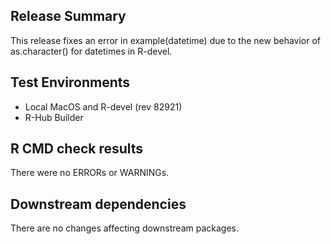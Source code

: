 ## Release Summary

This release fixes an error in example(datetime) due to the new behavior of as.character() for datetimes in R-devel.

## Test Environments

* Local MacOS and R-devel (rev 82921)
* R-Hub Builder

## R CMD check results

There were no ERRORs or WARNINGs.

## Downstream dependencies

There are no changes affecting downstream packages.
